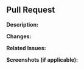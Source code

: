 ## Pull Request

**Description:**

<!-- Describe the purpose and scope of this Pull Request -->

**Changes:**

<!-- List the changes made in this Pull Request -->

**Related Issues:**

<!-- Mention any related issues or feature requests -->

**Screenshots (if applicable):**

<!-- Include any relevant screenshots or images -->

